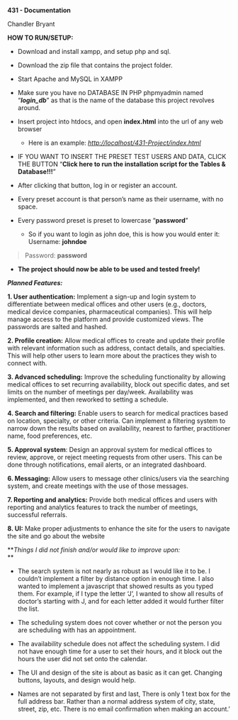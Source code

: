 **431 - Documentation**

Chandler Bryant

**HOW TO RUN/SETUP:**

- Download and install xampp, and setup php and sql.

- Download the zip file that contains the project folder.

- Start Apache and MySQL in XAMPP

- Make sure you have no DATABASE IN PHP phpmyadmin named “***login_db***” as that is the name of the database this project revolves around.

- Insert project into htdocs, and open **index.html** into the url of any web browser

  - Here is an example: [*http://localhost/431-Project/index.html*](http://localhost/431-Project/index.html)

- IF YOU WANT TO INSERT THE PRESET TEST USERS AND DATA, CLICK THE BUTTON “**Click here to run the installation script for the Tables & Database!!!**”

- After clicking that button, log in or register an account.

- Every preset account is that person’s name as their username, with no space.

- Every password preset is preset to lowercase “**password**”

  - So if you want to login as john doe, this is how you would enter it:  
    Username: **johndoe**

> Password: **password**

- **The project should now be able to be used and tested freely!**

***Planned Features:***

**1. User authentication:** Implement a sign-up and login system to differentiate between medical offices and other users (e.g., doctors, medical device companies, pharmaceutical companies). This will help manage access to the platform and provide customized views. The passwords are salted and hashed.

**2. Profile creation:** Allow medical offices to create and update their profile with relevant information such as address, contact details, and specialties. This will help other users to learn more about the practices they wish to connect with.

**3. Advanced scheduling:** Improve the scheduling functionality by allowing medical offices to set recurring availability, block out specific dates, and set limits on the number of meetings per day/week. Availability was implemented, and then reworked to setting a schedule.

**4. Search and filtering:** Enable users to search for medical practices based on location, specialty, or other criteria. Can implement a filtering system to narrow down the results based on availability, nearest to farther, practitioner name, food preferences, etc.

**5. Approval system**: Design an approval system for medical offices to review, approve, or reject meeting requests from other users. This can be done through notifications, email alerts, or an integrated dashboard.

**6. Messaging:** Allow users to message other clinics/users via the searching system, and create meetings with the use of those messages.

**7. Reporting and analytics:** Provide both medical offices and users with reporting and analytics features to track the number of meetings, successful referrals.

**8. UI:** Make proper adjustments to enhance the site for the users to navigate the site and go about the website

***Things I did not finish and/or would like to improve upon:*  
**

- The search system is not nearly as robust as I would like it to be. I couldn’t implement a filter by distance option in enough time. I also wanted to implement a javascript that showed results as you typed them. For example, if I type the letter ‘J’, I wanted to show all results of doctor’s starting with J, and for each letter added it would further filter the list.

- The scheduling system does not cover whether or not the person you are scheduling with has an appointment.

- The availability schedule does not affect the scheduling system. I did not have enough time for a user to set their hours, and it block out the hours the user did not set onto the calendar.

- The UI and design of the site is about as basic as it can get. Changing buttons, layouts, and design would help.

- Names are not separated by first and last, There is only 1 text box for the full address bar. Rather than a normal address system of city, state, street, zip, etc. There is no email confirmation when making an account.’

